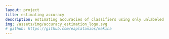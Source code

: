 ```yaml
---
layout: project
title: estimating accuracy
description: estimating accuracies of classifiers using only unlabeled data
img: /assets/img/accuracy_estimation_logo.svg
# github: https://github.com/eaplatanios/makina
---
```


